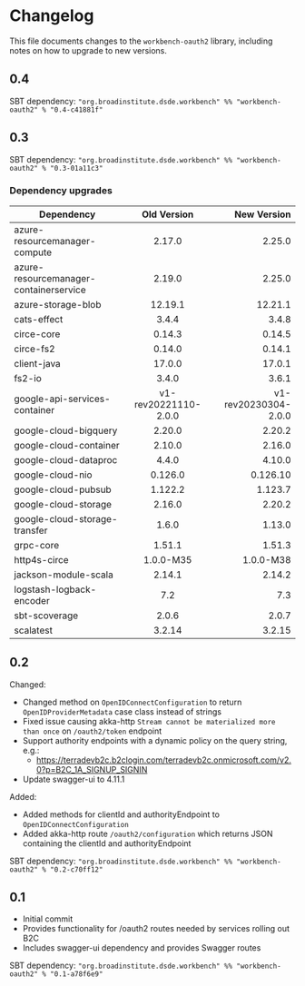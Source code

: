 # Changelog

This file documents changes to the `workbench-oauth2` library, including notes on how to upgrade to new versions.

## 0.4

SBT dependency: `"org.broadinstitute.dsde.workbench" %% "workbench-oauth2" % "0.4-c41881f"`

## 0.3

SBT dependency: `"org.broadinstitute.dsde.workbench" %% "workbench-oauth2" % "0.3-01a11c3"`

### Dependency upgrades
| Dependency   |      Old Version      |  New Version |
|----------|:-------------:|------:|
| azure-resourcemanager-compute |  2.17.0 | 2.25.0 |
| azure-resourcemanager-containerservice |  2.19.0 | 2.25.0 |
| azure-storage-blob |  12.19.1 | 12.21.1 |
| cats-effect |  3.4.4 | 3.4.8 |
| circe-core |  0.14.3 | 0.14.5 |
| circe-fs2 |  0.14.0 | 0.14.1 |
| client-java |  17.0.0 | 17.0.1 |
| fs2-io |  3.4.0 | 3.6.1 |
| google-api-services-container |  v1-rev20221110-2.0.0 | v1-rev20230304-2.0.0 |
| google-cloud-bigquery |  2.20.0 | 2.20.2 |
| google-cloud-container |  2.10.0 | 2.16.0 |
| google-cloud-dataproc |  4.4.0 | 4.10.0 |
| google-cloud-nio |  0.126.0 | 0.126.10 |
| google-cloud-pubsub |  1.122.2 | 1.123.7 |
| google-cloud-storage |  2.16.0 | 2.20.2 |
| google-cloud-storage-transfer |  1.6.0 | 1.13.0 |
| grpc-core |  1.51.1 | 1.51.3 |
| http4s-circe |  1.0.0-M35 | 1.0.0-M38 |
| jackson-module-scala |  2.14.1 | 2.14.2 |
| logstash-logback-encoder |  7.2 | 7.3 |
| sbt-scoverage |  2.0.6 | 2.0.7 |
| scalatest |  3.2.14 | 3.2.15 |

## 0.2

Changed:
- Changed method on `OpenIDConnectConfiguration` to return `OpenIDProviderMetadata` case class instead of strings
- Fixed issue causing akka-http `Stream cannot be materialized more than once` on `/oauth2/token` endpoint
- Support authority endpoints with a dynamic policy on the query string, e.g.:
   - https://terradevb2c.b2clogin.com/terradevb2c.onmicrosoft.com/v2.0?p=B2C_1A_SIGNUP_SIGNIN
- Update swagger-ui to 4.11.1

Added:
- Added methods for clientId and authorityEndpoint to `OpenIDConnectConfiguration`
- Added akka-http route `/oauth2/configuration` which returns JSON containing the clientId and authorityEndpoint

SBT dependency: `"org.broadinstitute.dsde.workbench" %% "workbench-oauth2" % "0.2-c70ff12"`

## 0.1

- Initial commit
- Provides functionality for /oauth2 routes needed by services rolling out B2C
- Includes swagger-ui dependency and provides Swagger routes

SBT dependency: `"org.broadinstitute.dsde.workbench" %% "workbench-oauth2" % "0.1-a78f6e9"`


